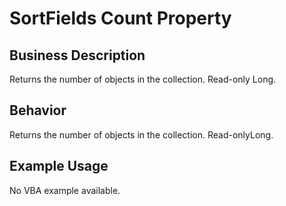 # SortFields Count Property

## Business Description
Returns the number of objects in the collection. Read-only Long.

## Behavior
Returns the number of objects in the collection. Read-onlyLong.

## Example Usage
No VBA example available.